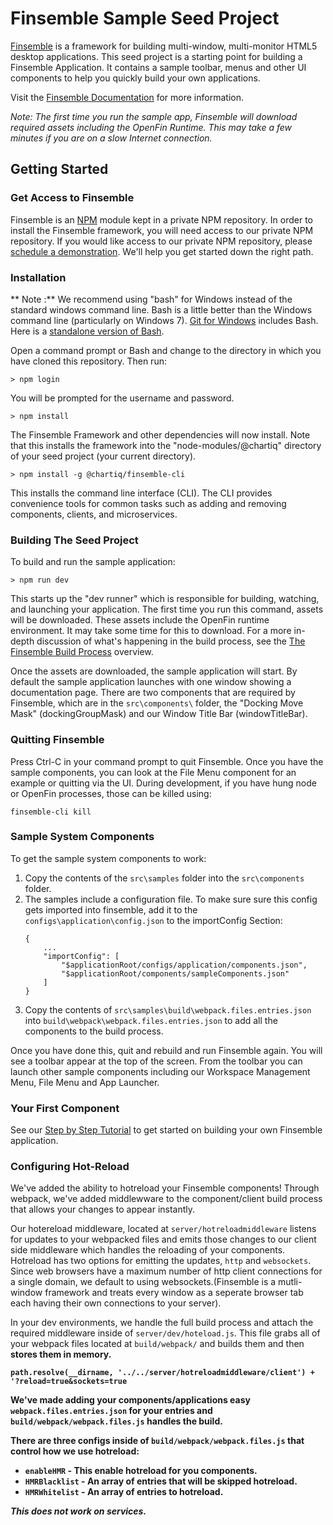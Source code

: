 # Finsemble Sample Seed Project

[Finsemble](https://www.chartiq.com/finsemble/) is a framework for building multi-window, multi-monitor HTML5 desktop applications. This seed project is a starting point for building a Finsemble Application. It contains a sample toolbar, menus and other UI components to help you quickly build your own applications.

Visit the [Finsemble Documentation](https://documentation.chartiq.com/finsemble/) for more information.

*Note: The first time you run the sample app, Finsemble will download required assets including the OpenFin Runtime. This may take a few minutes if you are on a slow Internet connection.*

## Getting Started

### Get Access to Finsemble

Finsemble is an [NPM](https://www.npmjs.com/) module kept in a private NPM repository. In order to install the Finsemble framework, you will need access to our private NPM repository. If you would like access to our private NPM repository, please [schedule a demonstration](https://tracking.cirrusinsight.com/5e7c2f35-3079-4fa5-b30d-5f959880cffe/chartiq-com-products-finsemble). We'll help you get started down the right path.

### Installation

** Note :** We recommend using "bash" for Windows instead of the standard windows command line. Bash is a little better than the Windows command line (particularly on Windows 7). [Git for Windows]((https://git-scm.com/downloads)) includes Bash. Here is a [standalone version of Bash](https://sourceforge.net/projects/win-bash/files/shell-complete/latest/).

Open a command prompt or Bash and change to the directory in which you have cloned this repository. Then run:

`> npm login`

You will be prompted for the username and password.

`> npm install`

The Finsemble Framework and other dependencies will now install. Note that this installs the framework into the "node-modules/@chartiq" directory of your seed project (your current directory).

`> npm install -g @chartiq/finsemble-cli`

This installs the command line interface (CLI). The CLI provides convenience tools for common tasks such as adding and removing components, clients, and microservices.

### Building The Seed Project

To build and run the sample application:

`> npm run dev`

This starts up the "dev runner" which is responsible for building, watching, and launching your application. The first time you run this command, assets will be downloaded. These assets include the OpenFin runtime environment. It may take some time for this to download. For a more in-depth discussion of what's happening in the build process, see the [The Finsemble Build Process](https://documentation.chartiq.com/finsemble/tutorial-theFinsembleBuildProcess.html) overview.

Once the assets are downloaded, the sample application will start. By default the sample application launches with one window showing a documentation page. There are two components that are required by Finsemble, which are in the `src\components\` folder, the "Docking Move Mask" (dockingGroupMask) and our Window Title Bar (windowTitleBar).

### Quitting Finsemble

Press Ctrl-C in your command prompt to quit Finsemble. Once you have the sample components, you can look at the File Menu component for an example or quitting via the UI. During development, if you have hung node or OpenFin processes, those can be killed using:

`finsemble-cli kill`

### Sample System Components

To get the sample system components to work:
1. Copy the contents of the `src\samples` folder into the `src\components` folder.
2. The samples include a configuration file. To make sure sure this config gets imported into finsemble, add it to the `configs\application\config.json` to the importConfig Section:
	```
	{
		...
		"importConfig": [
			"$applicationRoot/configs/application/components.json",
			"$applicationRoot/components/sampleComponents.json"
		]
	}
	```
3. Copy the contents of `src\samples\build\webpack.files.entries.json` into `build\webpack\webpack.files.entries.json` to add all the components to the build process.

Once you have done this, quit and rebuild and run Finsemble again. You will see a toolbar appear at the top of the screen. From the toolbar you can launch other sample components including our Workspace Management Menu, File Menu and App Launcher.

### Your First Component

See our [Step by Step Tutorial](https://documentation.chartiq.com/finsemble/tutorial-buildAnAppStepByStep.html) to get started on building your own Finsemble application.

### Configuring Hot-Reload

We've added the ability to hotreload your Finsemble components! Through webpack, we've added middlewware to the component/client build process that allows your changes to appear instantly.

Our hotereload middleware, located at `server/hotreloadmiddleware` listens for updates to your webpacked files and emits those changes to our client side middleware which handles the reloading of your components. Hotreload has two options for emitting the updates, `http` and `websockets`. Since web browsers have a maximum number of http client connections for a single domain, we default to using websockets.(Finsemble is a mutli-window framework and treats every window as a seperate browser tab each having their own connections to your server).

In your dev environments, we handle the full build process and attach the required middleware inside of `server/dev/hoteload.js`. This file grabs all of your webpack files located at `build/webpack/` and builds them and then <b>stores them in memory<b>.

`path.resolve(__dirname, '../../server/hotreloadmiddleware/client') + '?reload=true&sockets=true`

We've made adding your components/applications easy `webpack.files.entries.json` for your entries and `build/webpack/webpack.files.js` handles the build.

 There are three configs inside of `build/webpack/webpack.files.js` that control how we use hotreload:

* `enableHMR` -  This enable hotreload for you components.
* `HMRBlacklist` - An array of entries that will be skipped hotreload.
* `HMRWhitelist` -  An array of entries to hotreload.

*This does not work on services.*
